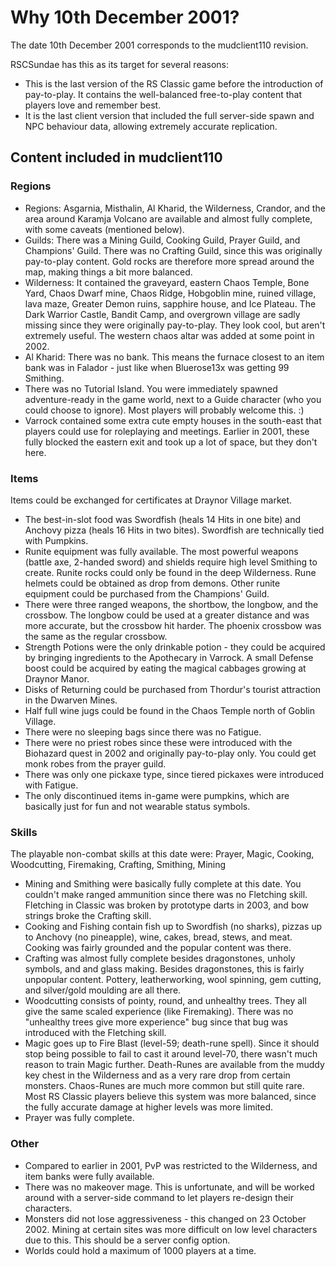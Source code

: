 Why 10th December 2001?
=======================

The date 10th December 2001 corresponds to the mudclient110 revision.

RSCSundae has this as its target for several reasons:

- This is the last version of the RS Classic game before the introduction
  of pay-to-play.  It contains the well-balanced free-to-play content that
  players love and remember best.
- It is the last client version that included the full server-side spawn
  and NPC behaviour data, allowing extremely accurate replication.

Content included in mudclient110
--------------------------------

### Regions

- Regions: Asgarnia, Misthalin, Al Kharid, the Wilderness, Crandor,
  and the area around Karamja Volcano are available and almost fully
  complete, with some caveats (mentioned below).
- Guilds: There was a Mining Guild, Cooking Guild, Prayer Guild, and
  Champions' Guild.  There was no Crafting Guild, since this was originally
  pay-to-play content. Gold rocks are therefore more spread around the map,
  making things a bit more balanced.
- Wilderness: It contained the graveyard, eastern Chaos Temple, Bone Yard,
  Chaos Dwarf mine, Chaos Ridge, Hobgoblin mine, ruined village,
  lava maze, Greater Demon ruins, sapphire house, and Ice Plateau.
  The Dark Warrior Castle, Bandit Camp, and overgrown village are sadly
  missing since they were originally pay-to-play. They look cool, but
  aren't extremely useful. The western chaos altar was added at some point
  in 2002.
- Al Kharid: There was no bank.  This means the furnace closest to an item
  bank was in Falador - just like when Bluerose13x was getting 99 Smithing.
- There was no Tutorial Island. You were immediately spawned
  adventure-ready in the game world, next to a Guide character (who
  you could choose to ignore).  Most players will probably welcome this. :)
- Varrock contained some extra cute empty houses in the south-east
  that players could use for roleplaying and meetings.
  Earlier in 2001, these fully blocked the eastern exit and took up a lot
  of space, but they don't here.

### Items

Items could be exchanged for certificates at Draynor Village market.

- The best-in-slot food was Swordfish (heals 14 Hits in one bite) and
  Anchovy pizza (heals 16 Hits in two bites).  Swordfish are technically
  tied with Pumpkins.
- Runite equipment was fully available.  The most powerful weapons
  (battle axe, 2-handed sword) and shields require high level Smithing
  to create.  Runite rocks could only be found in the deep Wilderness.
  Rune helmets could be obtained as drop from demons.  Other runite
  equipment could be purchased from the Champions' Guild.
- There were three ranged weapons, the shortbow, the longbow, and
  the crossbow.  The longbow could be used at a greater distance
  and was more accurate, but the crossbow hit harder.
  The phoenix crossbow was the same as the regular crossbow.
- Strength Potions were the only drinkable potion - they could be acquired
  by bringing ingredients to the Apothecary in Varrock.  A small Defense
  boost could be acquired by eating the magical cabbages growing at Draynor
  Manor.
- Disks of Returning could be purchased from Thordur's tourist
  attraction in the Dwarven Mines.
- Half full wine jugs could be found in the Chaos Temple north
  of Goblin Village.
- There were no sleeping bags since there was no Fatigue.
- There were no priest robes since these were introduced with the
  Biohazard quest in 2002 and originally pay-to-play only.
  You could get monk robes from the prayer guild.
- There was only one pickaxe type, since tiered pickaxes were introduced
  with Fatigue.
- The only discontinued items in-game were pumpkins, which are
  basically just for fun and not wearable status symbols.

### Skills

The playable non-combat skills at this date were:
Prayer, Magic, Cooking, Woodcutting, Firemaking, Crafting,
Smithing, Mining

- Mining and Smithing were basically fully complete at this date.
  You couldn't make ranged ammunition since there was no Fletching skill.
  Fletching in Classic was broken by prototype darts in 2003, and bow
  strings broke the Crafting skill.
- Cooking and Fishing contain fish up to Swordfish (no sharks),
  pizzas up to Anchovy (no pineapple), wine, cakes, bread,
  stews, and meat.  Cooking was fairly grounded and the popular
  content was there.
- Crafting was almost fully complete besides dragonstones,
  unholy symbols, and and glass making.  Besides dragonstones,
  this is fairly unpopular content.  Pottery, leatherworking,
  wool spinning, gem cutting, and silver/gold moulding are all there.
- Woodcutting consists of pointy, round, and unhealthy trees.
  They all give the same scaled experience (like Firemaking).
  There was no "unhealthy trees give more experience" bug since
  that bug was introduced with the Fletching skill.
- Magic goes up to Fire Blast (level-59; death-rune spell).
  Since it should stop being possible to fail to cast it
  around level-70, there wasn't much reason to train Magic further.
  Death-Runes are available from the muddy key chest in the
  Wilderness and as a very rare drop from certain monsters.
  Chaos-Runes are much more common but still quite rare.
  Most RS Classic players believe this system was more balanced,
  since the fully accurate damage at higher levels was more limited.
- Prayer was fully complete.

### Other

- Compared to earlier in 2001, PvP was restricted to the Wilderness,
  and item banks were fully available.
- There was no makeover mage.  This is unfortunate, and will
  be worked around with a server-side command to let players
  re-design their characters.
- Monsters did not lose aggressiveness - this changed on
  23 October 2002.  Mining at certain sites was more difficult
  on low level characters due to this. This should be a server
  config option.
- Worlds could hold a maximum of 1000 players at a time.
